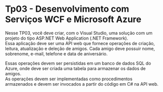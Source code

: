 # Tp03 - Desenvolvimento com Serviços WCF e Microsoft Azure

Nesse TP03, você deve criar, com o Visual Studio, uma solução com um projeto do tipo ASP.NET Web Application (.NET Framework). <br />
Essa aplicação deve ser uma API web que fornece operações de criação, leitura, atualização e deleção de amigos. Cada amigo deve possuir nome, sobrenome, e-mail, telefone e data de aniversário.

Essas operações devem ser persistidas em um banco de dados SQL do Azure, onde deve ser criada uma tabela para armazenar os dados de amigos. <br />
As operações devem ser implementadas como procedimentos armazenados e devem ser invocados a partir do código em C# na API web.<br />
